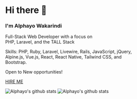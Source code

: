 # Hi there 👋
### I'm Alphayo Wakarindi

Full-Stack Web Developer with a focus on <br> 
PHP, Laravel, and the TALL Stack<br> 

Skills: PHP, Ruby, Laravel, Livewire, Rails, JavaScript, jQuery, <br>
Alpine.js, Vue.js, React, React Native, Tailwind CSS, and <br>
Bootstrap.

Open to New opportunities!

[HIRE ME](https://www.alphayowakarindi.com/contact)


![Alphayo's github stats](https://github-readme-stats.vercel.app/api?username=alphayowakarindi&show_icons=true&theme=dark)
![Alphayo's github stats](https://github-readme-stats.vercel.app/api/top-langs/?username=alphayowakarindi&theme=dark&layout=compact)




















<!--
**alphayowakarindi/alphayowakarindi** is a ✨ _special_ ✨ repository because its `README.md` (this file) appears on your GitHub profile.




















Here are some ideas to get you started:

- 🔭 I’m currently working on ...
- 🌱 I’m currently learning ...
- 👯 I’m looking to collaborate on ...
- 🤔 I’m looking for help with ...
- 💬 Ask me about ...
- 📫 How to reach me: ...
- 😄 Pronouns: ...
- ⚡ Fun fact: ...
-->
